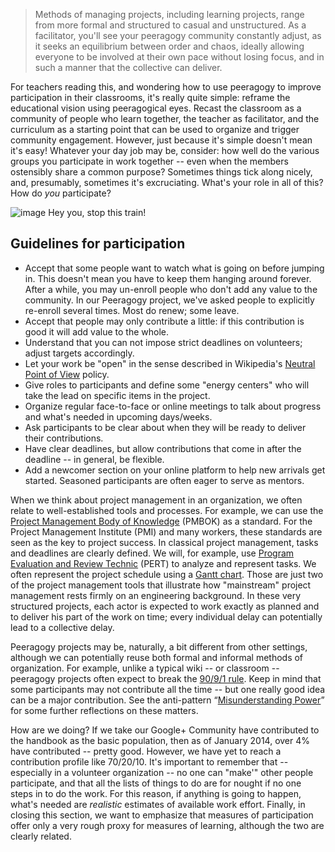 > Methods of managing projects, including learning projects, range from
> more formal and structured to casual and unstructured. As a
> facilitator, you'll see your peeragogy community constantly adjust, as
> it seeks an equilibrium between order and chaos, ideally allowing
> everyone to be involved at their own pace without losing focus, and in
> such a manner that the collective can deliver.

For teachers reading this, and wondering how to use peeragogy to improve
participation in their classrooms, it's really quite simple: reframe the
educational vision using peeragogical eyes. Recast the classroom as a
community of people who learn together, the teacher as facilitator, and
the curriculum as a starting point that can be used to organize and
trigger community engagement. However, just because it's simple doesn't
mean it's easy! Whatever your day job may be, consider: how well do the
various groups you participate in work together -- even when the members
ostensibly share a common purpose? Sometimes things tick along nicely,
and, presumably, sometimes it's excruciating. What's your role in all of
this? How do *you* participate?

![image](http://peeragogy.org/wp-content/uploads/2013/10/james-gang.jpg)
Hey you, stop this train!

## Guidelines for participation

-   Accept that some people want to watch what is going on before
    jumping in. This doesn't mean you have to keep them hanging around
    forever. After a while, you may un-enroll people who don't add any
    value to the community. In our Peeragogy project, we've asked people
    to explicitly re-enroll several times. Most do renew; some leave.
-   Accept that people may only contribute a little: if this
    contribution is good it will add value to the whole.
-   Understand that you can not impose strict deadlines on volunteers;
    adjust targets accordingly.
-   Let your work be "open" in the sense described in Wikipedia's
    [Neutral Point of
    View](http://en.wikipedia.org/wiki/Wikipedia:Neutral_point_of_view)
    policy.
-   Give roles to participants and define some "energy centers" who will
    take the lead on specific items in the project.
-   Organize regular face-to-face or online meetings to talk about
    progress and what's needed in upcoming days/weeks.
-   Ask participants to be clear about when they will be ready to
    deliver their contributions.
-   Have clear deadlines, but allow contributions that come in after the
    deadline -- in general, be flexible.
-   Add a newcomer section on your online platform to help new arrivals
    get started. Seasoned participants are often eager to serve as
    mentors.

When we think about project management in an organization, we often
relate to well-established tools and processes. For example, we can use
the [Project Management Body of
Knowledge](http://www.pmi.org/PMBOK-Guide-and-Standards.aspx) (PMBOK) as
a standard. For the Project Management Institute (PMI) and many workers,
these standards are seen as the key to project success. In classical
project management, tasks and deadlines are clearly defined. We will,
for example, use [Program Evaluation and Review
Technic](http://en.wikipedia.org/wiki/PERT) (PERT) to analyze and
represent tasks. We often represent the project schedule using a [Gantt
chart](http://en.wikipedia.org/wiki/Gantt_chart). Those are just two of
the project management tools that illustrate how "mainstream" project
management rests firmly on an engineering background. In these very
structured projects, each actor is expected to work exactly as planned
and to deliver his part of the work on time; every individual delay can
potentially lead to a collective delay.

Peeragogy projects may be, naturally, a bit different from other
settings, although we can potentially reuse both formal and informal
methods of organization. For example, unlike a typical wiki -- or
classroom -- peeragogy projects often expect to break the [90/9/1
rule](http://en.wikipedia.org/wiki/1%_rule_(Internet_culture)). Keep in
mind that some participants may not contribute all the time -- but one
really good idea can be a major contribution. See the anti-pattern
“[Misunderstanding
Power](http://peeragogy.org/practice/antipatterns/misunderstanding-power/ "Misunderstanding power")”
for some further reflections on these matters.

How are we doing? If we take our Google+ Community have contributed to
the handbook as the basic population, then as of January 2014, over 4%
have contributed -- pretty good. However, we have yet to reach a
contribution profile like 70/20/10. It's important to remember that --
especially in a volunteer organization -- no one can "make'" other
people participate, and that all the lists of things to do are for
nought if no one steps in to do the work. For this reason, if anything
is going to happen, what's needed are *realistic* estimates of available
work effort. Finally, in closing this section, we want to emphasize that
measures of participation offer only a very rough proxy for measures of
learning, although the two are clearly related.
